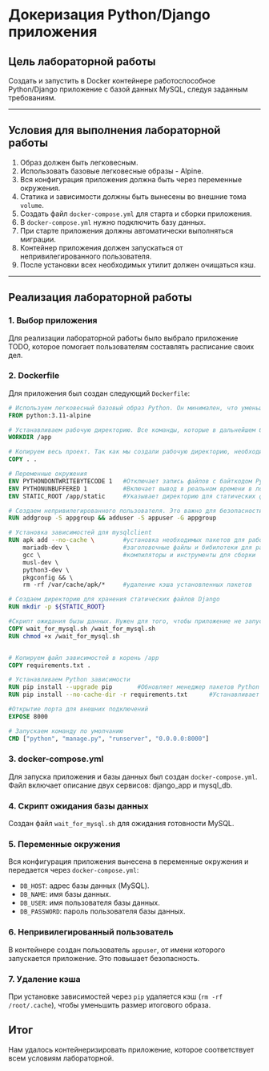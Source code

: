 # Докеризация Python/Django приложения

## Цель лабораторной работы
Создать и запустить в Docker контейнере работоспособное Python/Django приложение с базой данных MySQL, следуя заданным требованиям.

---

## Условия для выполнения лабораторной работы

1. Образ должен быть легковесным.
2. Использовать базовые легковесные образы - Alpine.
3. Вся конфигурация приложения должна быть через переменные окружения.
4. Статика и зависимости должны быть вынесены во внешние тома `volume`.
5. Создать файл `docker-compose.yml` для старта и сборки приложения.
6. В `docker-compose.yml` нужно подключить базу данных.
7. При старте приложения должны автоматически выполняться миграции.
8. Контейнер приложения должен запускаться от непривилегированного пользователя.
9. После установки всех необходимых утилит должен очищаться кэш.

---

## Реализация лабораторной работы

### 1. Выбор приложения
Для реализации лабораторной работы было выбрало приложение TODO, которое помогает пользователям составлять расписание своих дел. 

### 2. Dockerfile
Для приложения был создан следующий `Dockerfile`:

```dockerfile
# Используем легковесный базовый образ Python. Он минимален, что уменьшает размер итогового контейнера
FROM python:3.11-alpine

# Устанавливаем рабочую директорию. Все команды, которые в дальнейшем будут запускаться, будут относиться к этой директории
WORKDIR /app

# Копируем весь проект. Так как мы создали рабочую директорию, необходимо скопировать в неё все файлы из директории на хосте
COPY . .

# Переменные окружения
ENV PYTHONDONTWRITEBYTECODE 1   #Отключает запись файлов с байткодом Python (*.pyc), чтобы сократить размер контейнера.
ENV PYTHONUNBUFFERED 1          #Включает вывод в реальном времени в логах, отключая буферизацию вывода Python.
ENV STATIC_ROOT /app/static     #Указывает директорию для статических файлов Django.

# Создаем непривилегированного пользователя. Это важно для безопасности, чтобы приложение не запускалось от имени суперпользователя
RUN addgroup -S appgroup && adduser -S appuser -G appgroup

# Установка зависимостей для mysqlclient
RUN apk add --no-cache \        #установка необходимых пакетов для работы с mysqlserver
    mariadb-dev \               #заголовочные файлы и бибилотеки для работы с MySQL
    gcc \                       #компиляторы и инструменты для сборки
    musl-dev \                  
    python3-dev \               
    pkgconfig && \              
    rm -rf /var/cache/apk/*     #удаление кэша установленных пакетов

# Создаем директорию для хранения статических файлов Django
RUN mkdir -p ${STATIC_ROOT}

#Скрипт ожидания бызы данных. Нужен для того, чтобы приложение не запускалось, пока база данных MySQL не станет доступной
COPY wait_for_mysql.sh /wait_for_mysql.sh
RUN chmod +x /wait_for_mysql.sh


# Копируем файл зависимостей в корень /app
COPY requirements.txt .

# Устанавливаем Python зависимости
RUN pip install --upgrade pip       #Обновляет менеджер пакетов Python до последней версии.
RUN pip install --no-cache-dir -r requirements.txt      #Устанавливает зависимости, указанные в requirements.txt. --no-cache-dir предотвращает создание кэша, чтобы уменьшить размер образа.

#Открытие порта для внешних подключений
EXPOSE 8000

# Запускаем команду по умолчанию
CMD ["python", "manage.py", "runserver", "0.0.0.0:8000"]
```


### 3. docker-compose.yml
Для запуска приложения и базы данных был создан `docker-compose.yml`. Файл включает описание двух сервисов: django_app и mysql_db.

### 4. Скрипт ожидания базы данных
Создан файл `wait_for_mysql.sh` для ожидания готовности MySQL.

### 5. Переменные окружения
Вся конфигурация приложения вынесена в переменные окружения и передается через `docker-compose.yml`:
- `DB_HOST`: адрес базы данных (MySQL).
- `DB_NAME`: имя базы данных.
- `DB_USER`: имя пользователя базы данных.
- `DB_PASSWORD`: пароль пользователя базы данных.

### 6. Непривилегированный пользователь
В контейнере создан пользователь `appuser`, от имени которого запускается приложение. Это повышает безопасность.

### 7. Удаление кэша
При установке зависимостей через `pip` удаляется кэш (`rm -rf /root/.cache`), чтобы уменьшить размер итогового образа.

## Итог
Нам удалось контейнеризировать приложение, которое соответствует всем условиям лабораторной.

